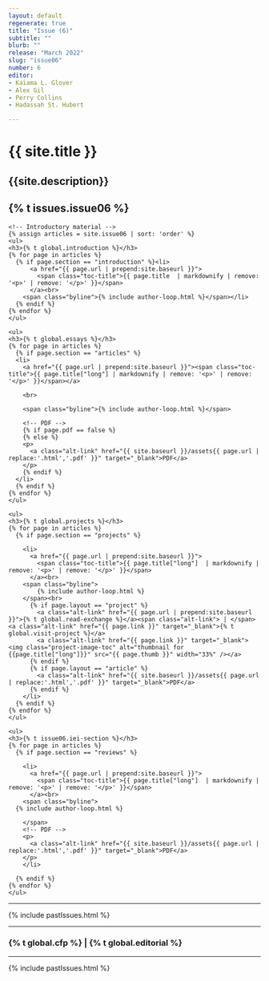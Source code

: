 ```yaml
---
layout: default
regenerate: true
title: "Issue (6)"
subtitle: ""
blurb: ""
release: "March 2022"
slug: "issue06"
number: 6
editor: 
- Kaiama L. Glover
- Alex Gil
- Perry Collins
- Hadassah St. Hubert

---
```


<h1 class="journal-title">{{ site.title }}</h1>
<h2 class="tagline">{{site.description}}</h2>


<h2>{% t issues.issue06 %}</h2>


<div id="toc">

    <!-- Introductory material -->
    {% assign articles = site.issue06 | sort: 'order' %}
    <ul>
    <h3>{% t global.introduction %}</h3>
    {% for page in articles %}
      {% if page.section == "introduction" %}<li>
          <a href="{{ page.url | prepend:site.baseurl }}">
            <span class="toc-title">{{ page.title  | markdownify | remove: '<p>' | remove: '</p>' }}</span>
          </a><br>
        <span class="byline">{% include author-loop.html %}</span></li>
      {% endif %}
    {% endfor %} 
    </ul>
    
    <ul>
    <h3>{% t global.essays %}</h3>
    {% for page in articles %}
      {% if page.section == "articles" %}
      <li>
        <a href="{{ page.url | prepend:site.baseurl }}"><span class="toc-title">{{ page.title["long"] | markdownify | remove: '<p>' | remove: '</p>' }}</span></a>
    
        <br>
        
        <span class="byline">{% include author-loop.html %}</span>
    
        <!-- PDF -->
        {% if page.pdf == false %}
        {% else %}
        <p>
          <a class="alt-link" href="{{ site.baseurl }}/assets{{ page.url | replace:'.html','.pdf' }}" target="_blank">PDF</a>
        </p>
        {% endif %}
      </li>
      {% endif %}
    {% endfor %}
    </ul>
    
    <ul>
    <h3>{% t global.projects %}</h3>
    {% for page in articles %}
      {% if page.section == "projects" %}
    
        <li>
          <a href="{{ page.url | prepend:site.baseurl }}">
            <span class="toc-title">{{ page.title["long"]  | markdownify | remove: '<p>' | remove: '</p>' }}</span>
          </a><br>
        <span class="byline"> 
            {% include author-loop.html %}
        </span><br>
          {% if page.layout == "project" %}
            <a class="alt-link" href="{{ page.url | prepend:site.baseurl }}">{% t global.read-exchange %}</a><span class="alt-link"> | </span><a class="alt-link" href="{{ page.link }}" target="_blank">{% t global.visit-project %}</a>      
            <a class="alt-link" href="{{ page.link }}" target="_blank"><img class="project-image-toc" alt="thumbnail for {{page.title["long"]}}" src="{{ page.thumb }}" width="33%" /></a>
          {% endif %}
          {% if page.layout == "article" %}
            <a class="alt-link" href="{{ site.baseurl }}/assets{{ page.url | replace:'.html','.pdf' }}" target="_blank">PDF</a> 
          {% endif %}
        </li>
      {% endif %}
    {% endfor %} 
    </ul>
    
    <ul>
    <h3>{% t issue06.iei-section %}</h3>
    {% for page in articles %}
      {% if page.section == "reviews" %}
    
        <li>
          <a href="{{ page.url | prepend:site.baseurl }}">
            <span class="toc-title">{{ page.title["long"]  | markdownify | remove: '<p>' | remove: '</p>' }}</span>
          </a><br>
        <span class="byline">
      {% include author-loop.html %}
    
        </span>
        <!-- PDF -->
        <p>
          <a class="alt-link" href="{{ site.baseurl }}/assets{{ page.url | replace:'.html','.pdf' }}" target="_blank">PDF</a>     
        </p>
        </li>
    
      {% endif %}
    {% endfor %}
    </ul>

<hr>

{% include pastIssues.html %}

<hr>

<h3><a href="{{ site.baseurl }}/cfp/open/">{% t global.cfp %}</a> | <a href="{{ site.baseurl }}/about.html">{% t global.editorial %}</a></h3>
</div>

<hr>

{% include pastIssues.html %}